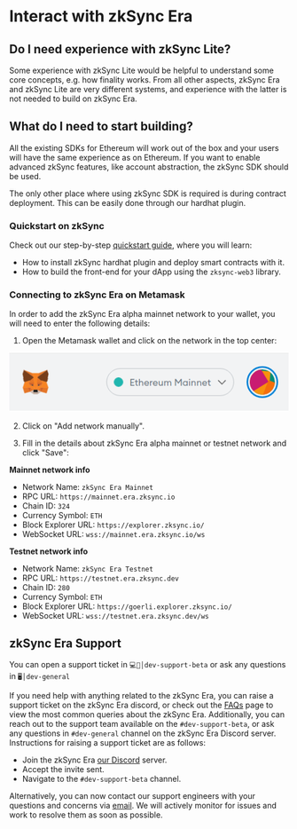 # Interact with zkSync Era

## Do I need experience with zkSync Lite?

Some experience with zkSync Lite would be helpful to understand some core concepts, e.g. how finality works. From all other aspects, zkSync Era and zkSync Lite are very different systems, and experience with the latter is not needed to build on zkSync Era.

## What do I need to start building?

All the existing SDKs for Ethereum will work out of the box and your users will have the same experience as on Ethereum. If you want to enable advanced zkSync features, like account abstraction, the zkSync SDK should be used.

The only other place where using zkSync SDK is required is during contract deployment. This can be easily done through our hardhat plugin.

### Quickstart on zkSync

Check out our step-by-step [quickstart guide](../building-on-zksync/hello-world.md), where you will learn:

- How to install zkSync hardhat plugin and deploy smart contracts with it.
- How to build the front-end for your dApp using the `zksync-web3` library.

### Connecting to zkSync Era on Metamask

In order to add the zkSync Era alpha mainnet network to your wallet, you will need to enter the following details:

1. Open the Metamask wallet and click on the network in the top center:

![img](../../assets/images/connect-1.png)

2. Click on "Add network manually".

3. Fill in the details about zkSync Era alpha mainnet or testnet network and click "Save":

**Mainnet network info**

- Network Name: `zkSync Era Mainnet`
- RPC URL: `https://mainnet.era.zksync.io`
- Chain ID: `324`
- Currency Symbol: `ETH`
- Block Explorer URL: `https://explorer.zksync.io/`
- WebSocket URL: `wss://mainnet.era.zksync.io/ws`


**Testnet network info**

- Network Name: `zkSync Era Testnet`
- RPC URL: `https://testnet.era.zksync.dev`
- Chain ID: `280`
- Currency Symbol: `ETH`
- Block Explorer URL: `https://goerli.explorer.zksync.io/`
- WebSocket URL: `wss://testnet.era.zksync.dev/ws`

## zkSync Era Support

You can open a support ticket in `💻🧪│dev-support-beta` or ask any questions in `🖥│dev-general`

If you need help with anything related to the zkSync Era, you can raise a support ticket on the zkSync Era discord, or check out the [FAQs](../troubleshooting/faq.md) page to view the most common queries about the zkSync Era. Additionally, you can reach out to the support team available on the `#dev-support-beta`, or ask any questions in `#dev-general` channel on the zkSync Era Discord server. 
Instructions for raising a support ticket are as follows:

- Join the zkSync Era [our Discord](https://join.zksync.dev/) server.
- Accept the invite sent.
- Navigate to the `#dev-support-beta` channel.

Alternatively, you can now contact our support engineers with your questions and concerns via [email](mailto:support@zksync.io). 
We will actively monitor for issues and work to resolve them as soon as possible.

<!-- **Testnet network info**

- Network Name: `zkSync alpha testnet`
- New RPC URL: `https://zksync2-testnet.zksync.dev`
- Chain ID: `280`
- Currency Symbol: `ETH`
- Block Explorer URL: `https://goerli.explorer.zksync.io/`
- WebSocket URL: `wss://zksync2-testnet.zksync.dev/ws` -->


<!-- ## Deposit and withdraw funds using zkSync Portal

As the testnet is running on Goerli network, you will need to get some Goerli ETH first. Try any of the faucets below.

- [https://goerli-faucet.mudit.blog/](https://goerli-faucet.mudit.blog/)
- [https://faucets.chain.link/goerli](https://faucets.chain.link/goerli)
- [https://goerli-faucet.slock.it/](https://goerli-faucet.slock.it/)
- [https://goerlifaucet.com/](https://goerlifaucet.com/)

**Step 1**

Head to [https://portal.zksync.io/](https://portal.zksync.io/) and connect your wallet. You will automatically be asked to add the “zkSync Era testnet Goerli” network.

You may also add the network manually to your metamask.

- Network Name: `zkSync mainnet`
- New RPC URL: `https://zksync2-mainnet.zksync.io`
- Chain ID: `324` -->
<!-- 
**Step 2 (Skip if you don’t have Goerli ETH)**

We first go to “Bridge” and then “Deposit” to deposit some \$ETH to zkSync Era.

![image](../../assets/images/faq-1.png)

**Step 3**

Next, we go to “Faucet” to get some testnet $ETH, $LINK, $DAI, $WBTC and \$USDC into our zkSync address.

![image](../../assets/images/faq-2.png)

Check your balance at “Balances” after claiming.

![image](../../assets/images/faq-3.png)

**Step 4**

Now go to “Transfer”. Input the address of another wallet and transfer some tokens to it. Pay the fees in DAI if you don’t have ETH.

![image](../../assets/images/faq-4.png)

**Step 5**

At last we go to “Withdraw” to withdraw some \$DAI from zkSync back to Goerli. Pay the fees in ETH.

![image](../../assets/images/faq-5.png) -->
